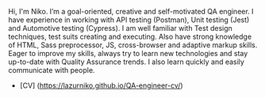 Hi, I'm Niko. I’m a goal-oriented, creative and self-motivated QA engineer. I have experience in working with API testing (Postman), Unit testing (Jest) and Automotive testing (Cypress). I am well familiar with Test design techniques, test suits creating and executing. Also have strong knowledge of HTML, Sass preprocessor, JS, cross-browser and adaptive markup skills. Eager to improve my skills, always try to learn new technologies and stay up-to-date with Quality Assurance trends. I also learn quickly and easily communicate with people.

- [CV] (https://lazurniko.github.io/QA-engineer-cv/)

